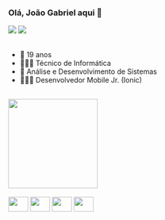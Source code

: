 ### Olá, João Gabriel aqui 👋

<div>
  <a href="https://www.linkedin.com/in/joaogabrielpereiradasilva" target="_blank"><img src="https://img.shields.io/badge/-LinkedIn-%230077B5?style=for-the-badge&logo=linkedin&logoColor=white" target="_blank"></a> 
  <a href = "mailto:pereirajoaogsilva@gmail.com"><img src="https://img.shields.io/badge/-Gmail-%23333?style=for-the-badge&logo=gmail&logoColor=white" target="_blank"></a>
</div><br>

- 🪪 19 anos
- 👨🏼‍🎓 Técnico de Informática
- 📖 Análise e Desenvolvimento de Sistemas
- 🧑🏼‍💻 Desenvolvedor Mobile Jr. (Ionic)

##

<div>
  <img height="180em" src="https://github-readme-stats.vercel.app/api?username=pjoaog&theme=dark&show_icons=true&hide_border=false&include_all_commits=true&count_private=true"/>
</div>

<div style="display: inline_block"><br>
  <img align="center" height="30" width="40" src="https://cdn.jsdelivr.net/gh/devicons/devicon@latest/icons/typescript/typescript-plain.svg" />
  <img align="center" height="30" width="40" src="https://cdn.jsdelivr.net/gh/devicons/devicon@latest/icons/javascript/javascript-plain.svg" />
  <img align="center" height="30" width="40" src="https://cdn.jsdelivr.net/gh/devicons/devicon@latest/icons/angular/angular-original.svg" />
  <img align="center" height="30" width="40" src="https://cdn.jsdelivr.net/gh/devicons/devicon@latest/icons/ionic/ionic-original.svg" />
</div>




